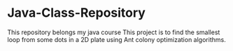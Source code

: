 # Java-Class-Repository
This repository belongs my java course
This project is to find the smallest loop from some dots in a 2D plate using Ant colony optimization algorithms.
